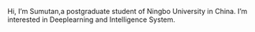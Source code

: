 Hi, I’m Sumutan,a postgraduate student of Ningbo University in China.
I’m interested in Deeplearning and Intelligence System.

<!---
Sumutan/Sumutan is a ✨ special ✨ repository because its `README.md` (this file) appears on your GitHub profile.
You can click the Preview link to take a look at your changes.
--->
